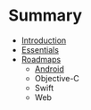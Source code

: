 # Summary

* [Introduction](README.md)
* [Essentials](essentials.md)
* [Roadmaps](roadmaps/README.md)
   * [Android](roadmaps/android.md)
   * Objective-C
   * Swift
   * Web

